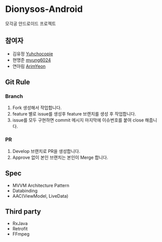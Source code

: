 # Dionysos-Android
모각공 안드로이드 프로젝트 

## 참여자

- 김유정 [Yuhchocopie](https://github.com/yuchocopie)
- 현명준 [myung6024](https://github.com/myung6024)
- 연아림 [ArimYeon](https://github.com/ArimYeon)

## Git Rule

### Branch

1. Fork 생성해서 작업합니다.
2. feature 별로 issue를 생성후 feature 브랜치를 생성 후 작업합니다.
3. issue를 모두 구현하면 commit 메시지 마지막에 이슈번호를 붙여 close 해줍니다.

### PR

1. Develop 브랜치로 PR을 생성합니다.
2. Approve 없이 본인 브랜치는 본인이 Merge 합니다.

## Spec

- MVVM Architecture Pattern
- Databinding
- AAC(ViewModel, LiveData)

## Third party

- RxJava
- Retrofit
- FFmpeg

